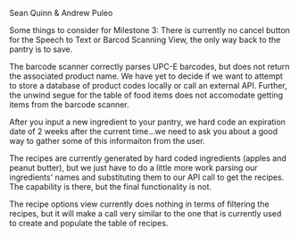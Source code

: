 Sean Quinn & Andrew Puleo

Some things to consider for Milestone 3:
There is currently no cancel button for the Speech to Text or Barcod Scanning View, the only way back to the pantry is to save.

The barcode scanner correctly parses UPC-E barcodes, but does not return the associated product name. We have yet to decide if we want to attempt to store a database of product codes locally or call an external API. Further, the unwind segue for the table of food items does not accomodate getting items from the barcode scanner.

After you input a new ingredient to your pantry, we hard code an expiration date of 2 weeks after the current time...we need to ask you about a good way to gather some of this informaiton from the user.

The recipes are currently generated by hard coded ingredients (apples and peanut butter), but we just have to do a little more work parsing our ingredients' names and substituting them to our API call to get the recipes. The capability is there, but the final functionality is not.

The recipe options view currently does nothing in terms of filtering the recipes, but it will make a call very similar to the one that is currently used to create and populate the table of recipes.



